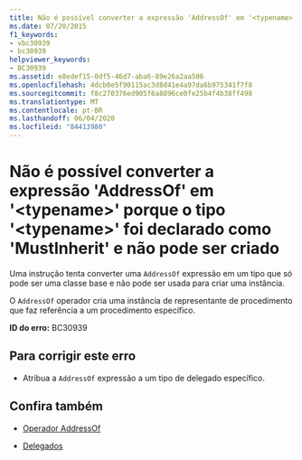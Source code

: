 ```yaml
---
title: Não é possível converter a expressão 'AddressOf' em '<typename>' porque o tipo '<typename>' foi declarado como 'MustInherit' e não pode ser criado
ms.date: 07/20/2015
f1_keywords:
- vbc30939
- bc30939
helpviewer_keywords:
- BC30939
ms.assetid: e8edef15-0df5-46d7-aba6-89e26a2aa506
ms.openlocfilehash: 4dcb0e5f90115ac3d8d41e4a97da6b975341f7f8
ms.sourcegitcommit: f8c270376ed905f6a8896ce0fe25b4f4b38ff498
ms.translationtype: MT
ms.contentlocale: pt-BR
ms.lasthandoff: 06/04/2020
ms.locfileid: "84413980"
---
```

# <a name="addressof-expression-cannot-be-converted-to-typename-because-type-typename-is-declared-mustinherit-and-cannot-be-created"></a>Não é possível converter a expressão 'AddressOf' em '\<typename>' porque o tipo '\<typename>' foi declarado como 'MustInherit' e não pode ser criado
Uma instrução tenta converter uma `AddressOf` expressão em um tipo que só pode ser uma classe base e não pode ser usada para criar uma instância.  
  
 O `AddressOf` operador cria uma instância de representante de procedimento que faz referência a um procedimento específico.  
  
 **ID do erro:** BC30939  
  
## <a name="to-correct-this-error"></a>Para corrigir este erro  
  
- Atribua a `AddressOf` expressão a um tipo de delegado específico.  
  
## <a name="see-also"></a>Confira também

- [Operador AddressOf](../language-reference/operators/addressof-operator.md)

- [Delegados](../programming-guide/language-features/delegates/index.md)
